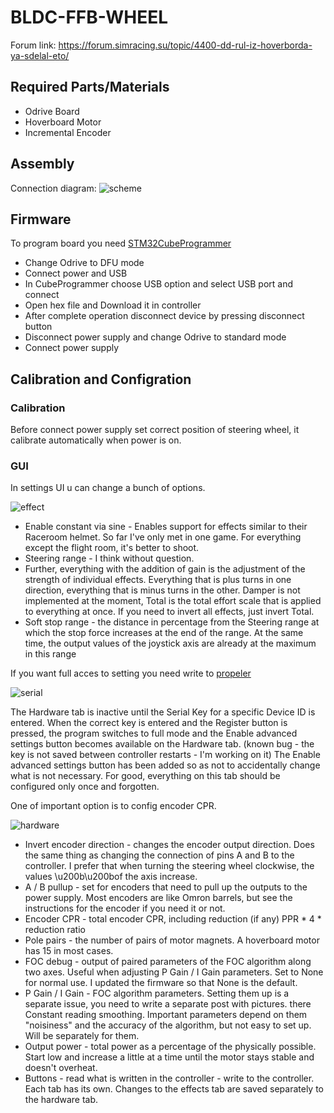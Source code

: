 # BLDC-FFB-WHEEL

Forum link:
https://forum.simracing.su/topic/4400-dd-rul-iz-hoverborda-ya-sdelal-eto/


## Required Parts/Materials

* Odrive Board
* Hoverboard Motor
* Incremental Encoder

## Assembly

Connection diagram:
![scheme](screen/scheme.png)

## Firmware

To program board you need [STM32CubeProgrammer](https://www.st.com/en/development-tools/stm32cubeprog.html)
* Change Odrive to DFU mode
* Connect power and USB
* In CubeProgrammer choose USB option and select USB port and connect
* Open hex file and Download it in controller
* After complete operation disconnect device by pressing disconnect button
* Disconnect power supply and change Odrive to standard mode
* Connect power supply

## Calibration and Configration

### Calibration

Before connect power supply set correct position of steering wheel, it calibrate automatically when power is on.

### GUI 

In settings UI u can change a bunch of options.

![effect](screen/guieffects.jpg)

* Enable constant via sine - Enables support for effects similar to their Raceroom helmet. So far I've only met in one game. For everything except the flight room, it's better to shoot.
* Steering range - I think without question.
* Further, everything with the addition of gain is the adjustment of the strength of individual effects. Everything that is plus turns in one direction, everything that is minus turns in the other. Damper is not implemented at the moment, Total is the total effort scale that is applied to everything at once. If you need to invert all effects, just invert Total.
* Soft stop range - the distance in percentage from the Steering range at which the stop force increases at the end of the range. At the same time, the output values ​​​​of the joystick axis are already at the maximum in this range


If you want full acces to setting you need write to [propeler](https://forum.simracing.su/profile/5730-propeler/)

![serial](screen/guiserial.jpg)

The Hardware tab is inactive until the Serial Key for a specific Device ID is entered.
When the correct key is entered and the Register button is pressed, the program switches to full mode and the Enable advanced settings button becomes available on the Hardware tab. (known bug - the key is not saved between controller restarts - I'm working on it)
The Enable advanced settings button has been added so as not to accidentally change what is not necessary. For good, everything on this tab should be configured only once and forgotten.


One of important option is to config encoder CPR.

![hardware](screen/guihardware.jpg)

* Invert encoder direction - changes the encoder output direction. Does the same thing as changing the connection of pins A and B to the controller. I prefer that when turning the steering wheel clockwise, the values ​​\u200b\u200bof the axis increase.
* A / B pullup - set for encoders that need to pull up the outputs to the power supply. Most encoders are like Omron barrels, but see the instructions for the encoder if you need it or not.
* Encoder CPR - total encoder CPR, including reduction (if any) PPR * 4 * reduction ratio
* Pole pairs - the number of pairs of motor magnets. A hoverboard motor has 15 in most cases.
* FOC debug - output of paired parameters of the FOC algorithm along two axes. Useful when adjusting P Gain / I Gain parameters. Set to None for normal use. I updated the firmware so that None is the default.
* P Gain / I Gain - FOC algorithm parameters. Setting them up is a separate issue, you need to write a separate post with pictures. there Constant reading smoothing. Important parameters depend on them "noisiness" and the accuracy of the algorithm, but not easy to set up. Will be separately for them.
* Output power - total power as a percentage of the physically possible. Start low and increase a little at a time until the motor stays stable and doesn't overheat.
* Buttons - read what is written in the controller - write to the controller. Each tab has its own. Changes to the effects tab are saved separately to the hardware tab.